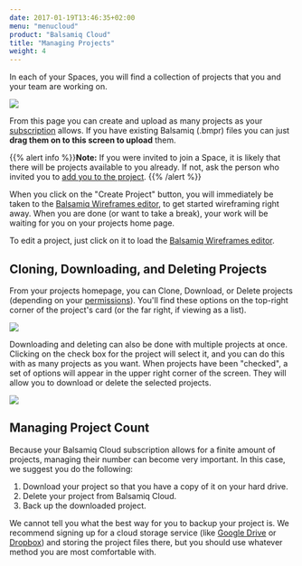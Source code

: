 ```yaml
---
date: 2017-01-19T13:46:35+02:00
menu: "menucloud"
product: "Balsamiq Cloud"
title: "Managing Projects"
weight: 4
---
```


In each of your Spaces, you will find a collection of projects that you and your team are working on.

![](//media.balsamiq.com/img/support/docs/cloud/projects-homepage.png)

From this page you can create and upload as many projects as your [subscription](//support.balsamiq.com/sales/cloud/) allows. If you have existing Balsamiq (.bmpr) files you can just **drag them on to this screen to upload** them.

{{% alert info %}}**Note:** If you were invited to join a Space, it is likely that there will be projects available to you already. If not, ask the person who invited you to [add you to the project](../people/#managing-user-permissions-on-projects). {{% /alert %}}

When you click on the "Create Project" button, you will immediately be taken to the [Balsamiq Wireframes editor](../overview/), to get started wireframing right away. When you are done (or want to take a break), your work will be waiting for you on your projects home page.

To edit a project, just click on it to load the [Balsamiq Wireframes editor](../overview/).

## Cloning, Downloading, and Deleting Projects

From your projects homepage, you can Clone, Download, or Delete projects (depending on your [permissions](../people/)). You'll find these options on the top-right corner of the project's card (or the far right, if viewing as a list).

![](//media.balsamiq.com/img/support/docs/cloud/project-actions.png)

Downloading and deleting can also be done with multiple projects at once. Clicking on the check box for the project will select it, and you can do this with as many projects as you want. When projects have been "checked", a set of options will appear in the upper right corner of the screen. They will allow you to download or delete the selected projects.

![](//media.balsamiq.com/img/support/docs/cloud/multiple-selection.png)

## Managing Project Count

Because your Balsamiq Cloud subscription allows for a finite amount of projects, managing their number can become very important. In this case, we suggest you do the following:

1. Download your project so that you have a copy of it on your hard drive.
2. Delete your project from Balsamiq Cloud.
3. Back up the downloaded project.

We cannot tell you what the best way for you to backup your project is. We recommend signing up for a cloud storage service (like [Google Drive](https://drive.google.com) or [Dropbox](https://www.dropbox.com)) and storing the project files there, but you should use whatever method you are most comfortable with.
